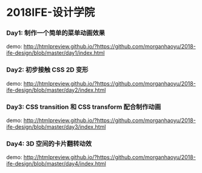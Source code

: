 # 2018IFE-设计学院

### Day1: 制作一个简单的菜单动画效果

demo: http://htmlpreview.github.io/?https://github.com/morganhaoyu/2018-ife-design/blob/master/day1/index.html

### Day2: 初步接触 CSS 2D 变形

demo: http://htmlpreview.github.io/?https://github.com/morganhaoyu/2018-ife-design/blob/master/day2/index.html

### Day3: CSS transition 和 CSS transform 配合制作动画

demo: http://htmlpreview.github.io/?https://github.com/morganhaoyu/2018-ife-design/blob/master/day3/index.html

### Day4: 3D 空间的卡片翻转动效

demo: http://htmlpreview.github.io/?https://github.com/morganhaoyu/2018-ife-design/blob/master/day4/index.html
